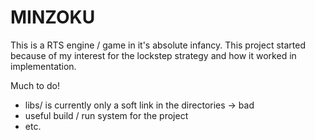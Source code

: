 # MINZOKU

This is a RTS engine / game in it's absolute infancy. This project started because of my interest for the lockstep strategy and how it worked in implementation.

Much to do!

- libs/ is currently only a soft link in the directories -> bad
- useful build / run system for the project
- etc.
